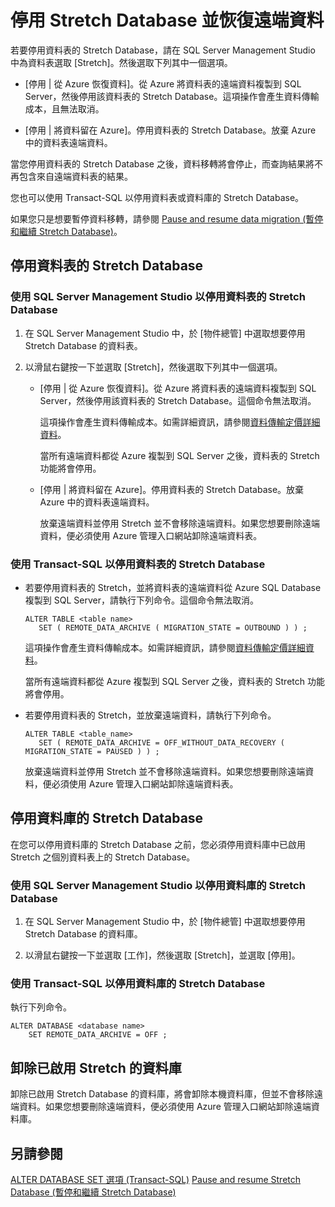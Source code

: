 <properties
	pageTitle="停用 Stretch Database 並恢復遠端資料 | Microsoft Azure"
	description="了解如何停用資料表的 Stretch Database，並選擇性地恢復遠端資料。"
	services="sql-server-stretch-database"
	documentationCenter=""
	authors="douglasl"
	manager="jhubbard"
	editor="monicar"/>

<tags
	ms.service="sql-server-stretch-database"
	ms.workload="data-management"
	ms.tgt_pltfrm="na"
	ms.devlang="na"
	ms.topic="article"
	ms.date="02/26/2016"
	ms.author="douglasl"/>

# 停用 Stretch Database 並恢復遠端資料

若要停用資料表的 Stretch Database，請在 SQL Server Management Studio 中為資料表選取 [Stretch]。然後選取下列其中一個選項。

-   [停用 | 從 Azure 恢復資料]。從 Azure 將資料表的遠端資料複製到 SQL Server，然後停用該資料表的 Stretch Database。這項操作會產生資料傳輸成本，且無法取消。

-   [停用 | 將資料留在 Azure]。停用資料表的 Stretch Database。放棄 Azure 中的資料表遠端資料。

當您停用資料表的 Stretch Database 之後，資料移轉將會停止，而查詢結果將不再包含來自遠端資料表的結果。

您也可以使用 Transact-SQL 以停用資料表或資料庫的 Stretch Database。

如果您只是想要暫停資料移轉，請參閱 [Pause and resume data migration (暫停和繼續 Stretch Database)](sql-server-stretch-database-pause.md)。

## 停用資料表的 Stretch Database

### 使用 SQL Server Management Studio 以停用資料表的 Stretch Database

1.  在 SQL Server Management Studio 中，於 [物件總管] 中選取想要停用 Stretch Database 的資料表。

2.  以滑鼠右鍵按一下並選取 [Stretch]，然後選取下列其中一個選項。

    -   [停用 | 從 Azure 恢復資料]。從 Azure 將資料表的遠端資料複製到 SQL Server，然後停用該資料表的 Stretch Database。這個命令無法取消。

        這項操作會產生資料傳輸成本。如需詳細資訊，請參閱[資料傳輸定價詳細資料](https://azure.microsoft.com/pricing/details/data-transfers/)。

        當所有遠端資料都從 Azure 複製到 SQL Server 之後，資料表的 Stretch 功能將會停用。

    -   [停用 | 將資料留在 Azure]。停用資料表的 Stretch Database。放棄 Azure 中的資料表遠端資料。

        放棄遠端資料並停用 Stretch 並不會移除遠端資料。如果您想要刪除遠端資料，便必須使用 Azure 管理入口網站卸除遠端資料表。

### 使用 Transact-SQL 以停用資料表的 Stretch Database

-   若要停用資料表的 Stretch，並將資料表的遠端資料從 Azure SQL Database 複製到 SQL Server，請執行下列命令。這個命令無法取消。

    ```tsql
    ALTER TABLE <table name>
       SET ( REMOTE_DATA_ARCHIVE ( MIGRATION_STATE = OUTBOUND ) ) ;
    ```
    這項操作會產生資料傳輸成本。如需詳細資訊，請參閱[資料傳輸定價詳細資料](https://azure.microsoft.com/pricing/details/data-transfers/)。

    當所有遠端資料都從 Azure 複製到 SQL Server 之後，資料表的 Stretch 功能將會停用。

-   若要停用資料表的 Stretch，並放棄遠端資料，請執行下列命令。

    ```tsql
    ALTER TABLE <table_name>
       SET ( REMOTE_DATA_ARCHIVE = OFF_WITHOUT_DATA_RECOVERY ( MIGRATION_STATE = PAUSED ) ) ;
    ```
    放棄遠端資料並停用 Stretch 並不會移除遠端資料。如果您想要刪除遠端資料，便必須使用 Azure 管理入口網站卸除遠端資料表。

## 停用資料庫的 Stretch Database
在您可以停用資料庫的 Stretch Database 之前，您必須停用資料庫中已啟用 Stretch 之個別資料表上的 Stretch Database。

### 使用 SQL Server Management Studio 以停用資料庫的 Stretch Database

1.  在 SQL Server Management Studio 中，於 [物件總管] 中選取想要停用 Stretch Database 的資料庫。

2.  以滑鼠右鍵按一下並選取 [工作]，然後選取 [Stretch]，並選取 [停用]。

### 使用 Transact-SQL 以停用資料庫的 Stretch Database
執行下列命令。

```tsql
ALTER DATABASE <database name>
    SET REMOTE_DATA_ARCHIVE = OFF ;
```

## 卸除已啟用 Stretch 的資料庫
卸除已啟用 Stretch Database 的資料庫，將會卸除本機資料庫，但並不會移除遠端資料。如果您想要刪除遠端資料，便必須使用 Azure 管理入口網站卸除遠端資料庫。

## 另請參閱
[ALTER DATABASE SET 選項 (Transact-SQL)](https://msdn.microsoft.com/library/bb522682.aspx) [Pause and resume Stretch Database (暫停和繼續 Stretch Database)](sql-server-stretch-database-pause.md)

<!---HONumber=AcomDC_0302_2016-------->